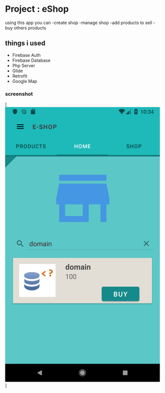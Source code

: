 # Project : eShop

using this app you can
-create shop
-manage shop
-add products to sell
-buy others products

## things i used

- Firebase Auth
- Firebase Database
- Php Server
- Glide
- Retrofit
- Google Map

### screenshot

[![Home](https://github.com/onirban27/eshop/blob/master/screenshots/Screenshot_1548434063.png)]
```
